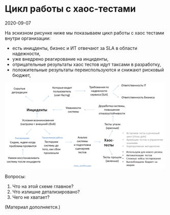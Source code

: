 # Цикл работы с хаос-тестами

2020-09-07

На эскизном рисунке ниже мы показываем цикл работы с хаос тестами
внутри организации: 

- есть иницденты, бизнес и ИТ отвечают за SLA в области надежности, 
- уже внедрено реагирование на инциденты,
- отрицательные результаты хаос тестов идут таксами в разработку,
- положительные результаты переиспользуются и снижают рисковый бюджет,

![](../images/workflow.png)

Вопросы:

1. Что на этой схеме главное?
2. Что излишне детализировано?
3. Чего не хватает?

(Материал дополняется.)